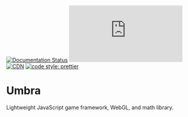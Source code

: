 [![Documentation Status](https://readthedocs.org/projects/umbrajs/badge/?version=latest)](https://docs.umbra.lakuna.pw/en/latest/?badge=latest)
[![Bundle Size](https://badgen.net/bundlephobia/minzip/@lakuna/umbra.js)](https://bundlephobia.com/package/@lakuna/umbra.js)
[![CDN](https://data.jsdelivr.com/v1/package/npm/@lakuna/umbra.js/badge)](https://www.jsdelivr.com/package/npm/@lakuna/umbra.js)
[![code style: prettier](https://img.shields.io/badge/code_style-prettier-ff69b4.svg?style=flat-square)](https://github.com/prettier/prettier)

# Umbra
Lightweight JavaScript game framework, WebGL, and math library.